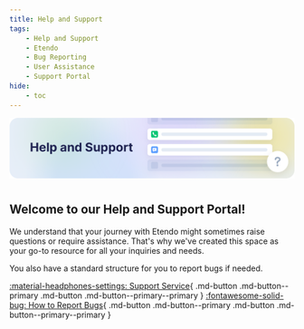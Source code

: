 ```yaml
---
title: Help and Support
tags:
    - Help and Support
    - Etendo
    - Bug Reporting
    - User Assistance
    - Support Portal
hide:
    - toc
---
```

![help-and-support.png](../assets/help-and-support/overview/help-and-support.png)

# 
## Welcome to our Help and Support Portal!

We understand that your journey with Etendo might sometimes raise questions or require assistance. That's why we've created this space as your go-to resource for all your inquiries and needs.

You also have a standard structure for you to report bugs if needed.

[:material-headphones-settings: Support Service](../help-and-support/support-service.md){ .md-button .md-button--primary .md-button .md-button--primary--primary }
[:fontawesome-solid-bug: How to Report Bugs](../help-and-support/how-to-report-bugs.md){ .md-button .md-button--primary .md-button .md-button--primary--primary }
